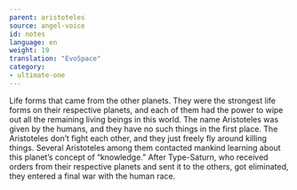 ```yaml
---
parent: aristoteles
source: angel-voice
id: notes
language: en
weight: 19
translation: "EvoSpace"
category:
- ultimate-one
---
```


Life forms that came from the other planets.
They were the strongest life forms on their respective planets, and each of them had the power to wipe out all the remaining living beings in this world.
The name Aristoteles was given by the humans, and they have no such things in the first place. The Aristoteles don’t fight each other, and they just freely fly around killing things.
Several Aristoteles among them contacted mankind learning about this planet’s concept of “knowledge.” 
After Type-Saturn, who received orders from their respective planets and sent it to the others, got eliminated, they entered a final war with the human race.
